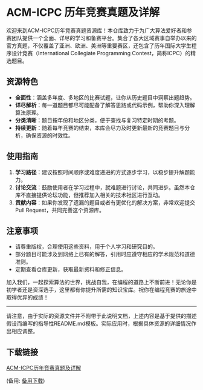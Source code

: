  # ACM-ICPC 历年竞赛真题及详解

 欢迎来到ACM-ICPC历年竞赛真题资源库！本仓库致力于为广大算法爱好者和参赛团队提供一个全面、详尽的学习和备赛平台。集合了各大区域赛事自举办以来的官方真题，不仅覆盖了亚洲、欧洲、美洲等重要赛区，还包含了历年国际大学生程序设计竞赛（International Collegiate Programming Contest，简称ICPC）的精选题目。

 ## 资源特色

 - **全面性**：涵盖多年度、多地区的比赛试题，让你从历史题目中洞察出题趋势。
 - **详尽解析**：每一道题目都尽可能配备了解答思路或代码示例，帮助你深入理解算法原理。
 - **分类清晰**：题目按年份和地区分类，便于查找与复习特定时期的考题。
 - **持续更新**：随着每年竞赛的结束，本库会尽力及时更新最新的竞赛题目与分析，确保资源的时效性。

 ## 使用指南

 1. **学习路径**：建议按照时间顺序或难度递进的方式逐步学习，以稳步提升解题能力。
 2. **讨论交流**：鼓励使用者在学习过程中，就难题进行讨论，共同进步。虽然本仓库不直接提供论坛功能，但推荐加入相关的技术社区进行互动。
 3. **贡献内容**：如果你发现了遗漏的题目或者有更优化的解决方案，非常欢迎提交Pull Request，共同完善这个资源库。

 ## 注意事项

 - 请尊重版权，合理使用这些资料，用于个人学习和研究目的。
 - 部分题目可能涉及到网络上已有的解答，引用时应遵守相应的学术规范和道德准则。
 - 定期查看仓库更新，获取最新资料和修正信息。

 加入我们，一起探索算法的世界，挑战自我，在编程的道路上不断前进！无论你是初学者还是资深选手，这里都有你提升所需的知识宝库。祝你在编程竞赛的旅途中取得优异的成绩！

 ---

 请注意，由于实际的资源文件并不附带于此说明文档，上述内容是基于提供的描述假设而编写的指导性README.md模板。实际应用时，根据具体资源的详细情况作出相应调整。

 ## 下载链接
 [ACM-ICPC历年竞赛真题及详解](https://pan.quark.cn/s/9b1907136f0b) 

 (备用: [备用下载](https://pan.baidu.com/s/1MVEjgTlu_8Lla7XFuGJuYw?pwd=1234))
